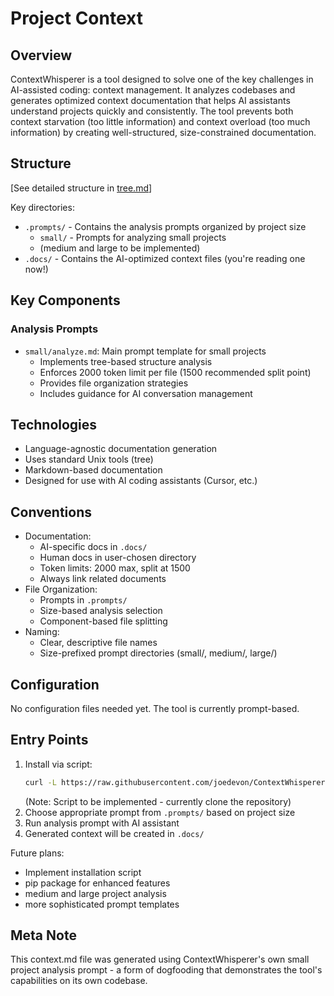 # Project Context

## Overview
ContextWhisperer is a tool designed to solve one of the key challenges in AI-assisted coding: context management. It analyzes codebases and generates optimized context documentation that helps AI assistants understand projects quickly and consistently. The tool prevents both context starvation (too little information) and context overload (too much information) by creating well-structured, size-constrained documentation.

## Structure
[See detailed structure in [tree.md](./tree.md)]

Key directories:
- `.prompts/` - Contains the analysis prompts organized by project size
  - `small/` - Prompts for analyzing small projects
  - (medium and large to be implemented)
- `.docs/` - Contains the AI-optimized context files (you're reading one now!)

## Key Components

### Analysis Prompts
- `small/analyze.md`: Main prompt template for small projects
  - Implements tree-based structure analysis
  - Enforces 2000 token limit per file (1500 recommended split point)
  - Provides file organization strategies
  - Includes guidance for AI conversation management

## Technologies
- Language-agnostic documentation generation
- Uses standard Unix tools (tree)
- Markdown-based documentation
- Designed for use with AI coding assistants (Cursor, etc.)

## Conventions
- Documentation:
  - AI-specific docs in `.docs/`
  - Human docs in user-chosen directory
  - Token limits: 2000 max, split at 1500
  - Always link related documents
- File Organization:
  - Prompts in `.prompts/`
  - Size-based analysis selection
  - Component-based file splitting
- Naming:
  - Clear, descriptive file names
  - Size-prefixed prompt directories (small/, medium/, large/)

## Configuration
No configuration files needed yet. The tool is currently prompt-based.

## Entry Points
1. Install via script:
   ```bash
   curl -L https://raw.githubusercontent.com/joedevon/ContextWhisperer/main/install.sh | bash
   ```
   (Note: Script to be implemented - currently clone the repository)
2. Choose appropriate prompt from `.prompts/` based on project size
3. Run analysis prompt with AI assistant
4. Generated context will be created in `.docs/`

Future plans:
- Implement installation script
- pip package for enhanced features
- medium and large project analysis
- more sophisticated prompt templates

## Meta Note
This context.md file was generated using ContextWhisperer's own small project analysis prompt - a form of dogfooding that demonstrates the tool's capabilities on its own codebase. 